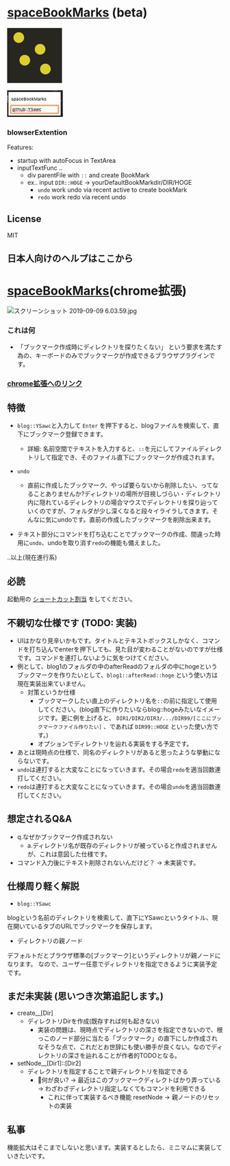 # [spaceBookMarks](https://chrome.google.com/webstore/detail/spacebookmarks/ecahpfejocepicljldbdohmakckkojje) (beta)

![spaceBookMarks](https://github.com/YSawc/spaceBookMarks/blob/master/src/png/small__spaceBookMark.png?raw=true)

![spaceBookMarks](https://github.com/YSawc/spaceBookMarks/blob/master/screenshot/spaceBookMarks.jpg)

### blowserExtention

Features:
 - startup with autoFocus in TextArea
 - inputTextFunc ..
   - div parentFile with `::` and create BookMark
   - ex.. input `DIR::HOGE` -> yourDefaultBookMarkdir/DIR/HOGE
	 - `undo` work undo via recent active to create bookMark
	 - `redo` work redo via recent undo

## License
MIT

## 日本人向けのヘルプはここから

# [spaceBookMarks](https://chrome.google.com/webstore/detail/spacebookmarks/ecahpfejocepicljldbdohmakckkojje)(chrome拡張)

![スクリーンショット 2019-09-09 6.03.59.jpg](https://qiita-image-store.s3.ap-northeast-1.amazonaws.com/0/287566/2e45a07e-0cc4-031d-c6d5-714953dc846d.jpeg)

### これは何

- 「ブックマーク作成時にディレクトリを探りたくない」 という要求を満たす為の、キーボードのみでブックマークが作成できるブラウザプラグインです。

### [chrome拡張へのリンク](https://chrome.google.com/webstore/detail/spacebookmarks/ecahpfejocepicljldbdohmakckkojje)

## 特徴

- `blog::YSawc`と入力して `Enter` を押下すると、blogファイルを検索して、直下にブックマーク登録できます。
    - 詳細: 名前空間でテキストを入力すると、`::`を元にしてファイルディレクトリして指定でき、そのファイル直下にブックマークが作成されます。
- `undo`
  - 直前に作成したブックマーク、やっぱ要らないから削除したい、ってなることありませんか?ディレクトリの場所が目視しづらい・ディレクトリ内に隠れているディレクトリの場合マウスでディレクトリを探り辿っていくのですが、フォルダが少し深くなると段々イライラしてきます。そんなに気にundoです。直前の作成したブックマークを削除出来ます。

- テキスト部分にコマンドを打ち込むことでブックマークの作成、間違った時用に`undo`、undoを取り消す`redo`の機能も備えました。

..以上(現在進行系)

## 必読

起動用の [ショートカット割当](chrome://extensions/shortcuts) をしてください。

## 不親切な仕様です (TODO: 実装)

 - UIはかなり見辛いかもです。タイトルとテキストボックスしかなく、コマンドを打ち込んでenterを押下しても、見た目が変わることがないのですが仕様です。コマンドを連打しないように気をつけてください。
 - 例として、blog1のフォルダの中のafterReadのフォルダの中にhogeというブックマークを作りたいとして、`blog1::afterRead::hoge` という使い方は現在実装出来ていません。
   - 対策というか仕様
       - ブックマークしたい直上のディレクトリ名を`::`の前に指定して使用してください。(blog直下に作りたいならblog::hogeみたいなイメージです。更に例を上げると、 `DIR1/DIR2/DIR3/.../DIR99/[ここにブックマークファイル作りたい]` 、であれば `DIR99::HOGE` といった使い方です。)
       - オプションでディレクトリを辿れる実装をする予定です。
 - あとは現時点の仕様で、同名のディレクトリがあると思ったような挙動にならないです。
 - `undo`は連打すると大変なことになっていきます。その場合`redo`を適当回数連打してください。
 - `redo`は連打すると大変なことになっていきます。その場合`undo`を適当回数連打してください。

## 想定されるQ&A

- q.なぜかブックマーク作成されない
  - a.ディレクトリ名が既存のディレクトリが被っていると作成されませんが、これは意図した仕様です。
- コマンド入力後にテキスト削除されないんだけど？ -> 未実装です。

## 仕様周り軽く解説

- `blog::YSawc`

blogという名前のディレクトリを検索して、直下にYSawcというタイトル、現在開いているタブのURLでブックマークを保存します。

- ディレクトリの親ノード

デフォルトだとブラウザ標準の[ブックマーク]というディレクトリが親ノードになります。
なので、ユーザー任意でディレクトリを指定できるように実装予定です。

## まだ未実装 (思いつき次第追記します。)

- create__[Dir]
    - ディレクトリDirを作成(既存すれば何も起きない)
        - 実装の問題は、現時点でディレクトリの深さを指定できないので、根っこのノード部分に当たる「ブックマーク」の直下にしか作成されなそうな点で、これだとお世辞にも使い勝手が良くない。なのでディレクトリの深さを辿れることが作者的TODOとなる。
- setNode__[Dir1]::[Dir2]
    - ディレクトリを指定することで親ディレクトリを指定できる
        - 何が良い? -> 最近はこのブックマークディレクトばかり弄っている -> わざわざディレクトリ指定しなくてもコマンドを利用できる
            - これに伴って実装するべき機能 resetNode -> 親ノードのリセットの実装

## 私事

機能拡大はそこまでしないと思います。実装するとしたら、ミニマムに実装していきたいです。
